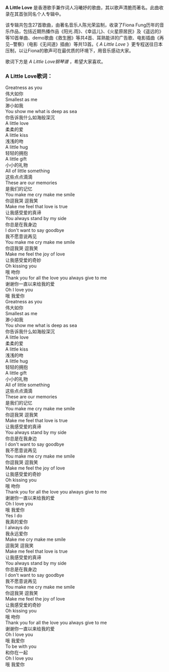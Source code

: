 

**A Little Love** 是香港歌手兼作词人冯曦妤的歌曲，其以歌声清脆而著名。此曲收录在其首张同名个人专辑中。

该专辑共包含27首歌曲，由著名音乐人陈光荣监制，收录了Fiona
Fung历年的音乐作品，包括近期热播作品《阳光.雨》、《幸运儿》、《火星原居民》及《遥远的》等10首单曲、demo歌曲《救生圈》等共4首、耳熟能详的广告歌、电影插曲《再见─警察》（电影《无间道》插曲）等共13首。《
_A Little Love_ 》更专程送往日本压制，以让Fiona的歌声可在最优质的环境下，用音乐感动大家。

歌词下方是 _A Little Love钢琴谱_ ，希望大家喜欢。

### A Little Love歌词：

Greatness as you  
伟大如你  
Smallest as me  
渺小如我  
You show me what is deep as sea  
你告诉我什么如海般深沉  
A little love  
柔柔的爱  
A little kiss  
浅浅的吻  
A little hug  
轻轻的拥抱  
A little gift  
小小的礼物  
All of little something  
这些点点滴滴  
These are our memories  
是我们的记忆  
You make me cry make me smile  
你逗我哭 逗我笑  
Make me feel that love is true  
让我感受爱的真谛  
You always stand by my side  
你总是在我身边  
I don't want to say goodbye  
我不愿意说再见  
You make me cry make me smile  
你逗我哭 逗我笑  
Make me feel the joy of love  
让我感受爱的奇妙  
Oh kissing you  
哦 吻你  
Thank you for all the love you always give to me  
谢谢你一直以来给我的爱  
Oh I love you  
哦 我爱你  
Greatness as you  
伟大如你  
Smallest as me  
渺小如我  
You show me what is deep as sea  
你告诉我什么如海般深沉  
A little love  
柔柔的爱  
A little kiss  
浅浅的吻  
A little hug  
轻轻的拥抱  
A little gift  
小小的礼物  
All of little something  
这些点点滴滴  
These are our memories  
是我们的记忆  
You make me cry make me smile  
你逗我哭 逗我笑  
Make me feel that love is true  
让我感受爱的真谛  
You always stand by my side  
你总是在我身边  
I don't want to say goodbye  
我不愿意说再见  
You make me cry make me smile  
你逗我哭 逗我笑  
Make me feel the joy of love  
让我感受爱的奇妙  
Oh kissing you  
哦 吻你  
Thank you for all the love you always give to me  
谢谢你一直以来给我的爱  
Oh I love you  
哦 我爱你  
Yes I do  
我真的爱你  
I always do  
我永远爱你  
Make me cry make me smile  
逗我哭 逗我笑  
Make me feel that love is true  
让我感受爱的真谛  
You always stand by my side  
你总是在我身边  
I don't want to say goodbye  
我不愿意说再见  
You make me cry make me smile  
你逗我哭 逗我笑  
Make me feel the joy of love  
让我感受爱的奇妙  
Oh kissing you  
哦 吻你  
Thank you for all the love you always give to me  
谢谢你一直以来给我的爱  
Oh I love you  
哦 我爱你  
To be with you  
和你在一起  
Oh I love you  
哦 我爱你

